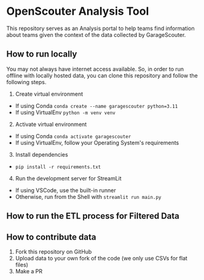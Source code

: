 # OpenScouter Analysis Tool
This repository serves as an Analysis portal to help teams find information about teams given the context of the data
collected by GarageScouter.

## How to run locally
You may not always have internet access available. So, in order to run offline with locally hosted data, 
you can clone this repository and follow the following steps.

1. Create virtual environment
  - If using Conda
    `conda create --name garagescouter python=3.11`
  - If using VirtualEnv
    `python -m venv venv`
2. Activate virtual environment
  - If using Conda
    `conda activate garagescouter`
  - If using VirtualEnv, follow your Operating System's requirements
3. Install dependencies
  - `pip install -r requirements.txt`
4. Run the development server for StreamLit
  - If using VSCode, use the built-in runner
  - Otherwise, run from the Shell with `streamlit run main.py`

## How to run the ETL process for Filtered Data

## How to contribute data
1. Fork this repository on GitHub
2. Upload data to your own fork of the code (we only use CSVs for flat files)
3. Make a PR
